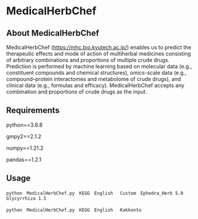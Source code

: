 # MedicalHerbChef

## About MedicalHerbChef
MedicalHerbChef (https://mhc.bio.kyutech.ac.jp/) enables us to predict the therapeutic effects and mode of action of multiherbal medicines consisting of arbitrary combinations and proportions of multiple crude drugs. Prediction is performed by machine learning based on molecular data (e.g., constituent compounds and chemical structures), omics-scale data (e.g., compound–protein interactomes and metabolome of crude drugs), and clinical data (e.g., formulas and efficacy). MedicalHerbChef accepts any combination and proportions of crude drugs as the input.

## Requirements

python==3.8.8

gmpy2==2.1.2

numpy==1.21.2

pandas==1.2.1

## Usage
```
python　MedicalHerbChef.py　KEGG　English　 Custom　Ephedra_Herb 5.0 Glycyrrhiza 1.5
```

```
python　MedicalHerbChef.py　KEGG　English　 Kakkonto
```
